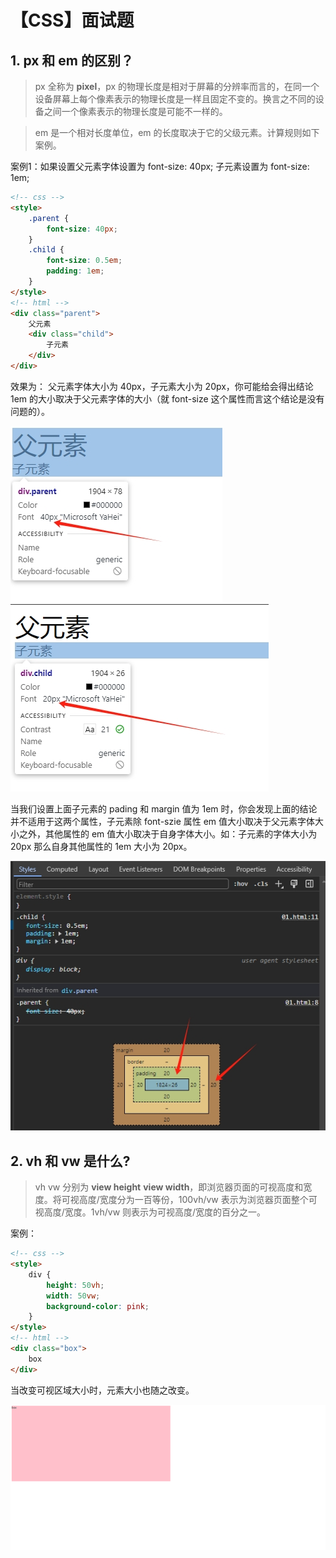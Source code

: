 # 【CSS】面试题 
## 1. px 和 em 的区别？
> px 全称为 **pixel**，px 的物理长度是相对于屏幕的分辨率而言的，在同一个设备屏幕上每个像素表示的物理长度是一样且固定不变的。换言之不同的设备之间一个像素表示的物理长度是可能不一样的。

> em 是一个相对长度单位，em 的长度取决于它的父级元素。计算规则如下案例。

案例1：如果设置父元素字体设置为 font-size: 40px; 子元素设置为 font-size: 1em;
```html
<!-- css -->
<style>
    .parent {
        font-size: 40px;
    }
    .child {
        font-size: 0.5em;
        padding: 1em;
    }
</style>
<!-- html -->
<div class="parent">
    父元素
    <div class="child">
        子元素
    </div>
</div>
```
效果为：
父元素字体大小为 40px，子元素大小为 20px，你可能给会得出结论 1em 的大小取决于父元素字体的大小（就 font-size 这个属性而言这个结论是没有问题的）。

![1](/css/01/1.png)
![2](/css/01/02.png)

当我们设置上面子元素的 pading 和 margin 值为 1em 时，你会发现上面的结论并不适用于这两个属性，子元素除 font-szie 属性 em 值大小取决于父元素字体大小之外，其他属性的 em 值大小取决于自身字体大小。如：子元素的字体大小为 20px 那么自身其他属性的 1em 大小为 20px。

![3](/css/01/3.png)


## 2. vh 和 vw 是什么?
> vh vw 分别为 **view height** **view width**，即浏览器页面的可视高度和宽度。将可视高度/宽度分为一百等份，100vh/vw 表示为浏览器页面整个可视高度/宽度。1vh/vw 则表示为可视高度/宽度的百分之一。

案例：
```html
<!-- css -->
<style>
    div {
        height: 50vh;
        width: 50vw;
        background-color: pink;
    }
</style>
<!-- html -->
<div class="box">
    box
</div>
```
当改变可视区域大小时，元素大小也随之改变。

![4](/css/01/4.gif)


<!-- ## 3.BFC 是什么？及其应用有哪些？
> BFC 全称为 block formatting context, -->
